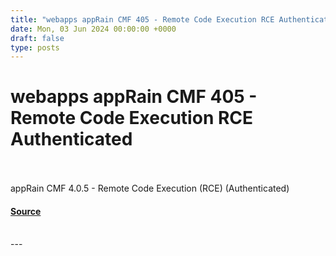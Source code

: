 ```yaml
---
title: "webapps appRain CMF 405 - Remote Code Execution RCE Authenticated"
date: Mon, 03 Jun 2024 00:00:00 +0000
draft: false
type: posts
---
```

# webapps appRain CMF 405 - Remote Code Execution RCE Authenticated

<br/>

<br/>
appRain CMF 4.0.5 - Remote Code Execution (RCE) (Authenticated)

#### [Source](https://www.exploit-db.com/exploits/52041)

<br/>
---
